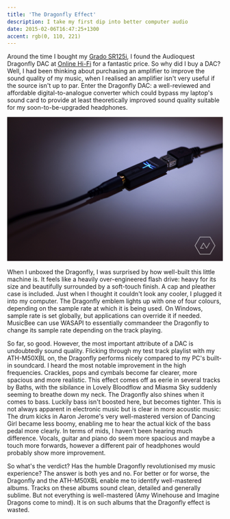 ```yaml
---
title: 'The Dragonfly Effect'
description: I take my first dip into better computer audio
date: 2015-02-06T16:47:25+1300
accent: rgb(0, 110, 221)
---
```


Around the time I bought my [Grado SR125i][], I found the Audioquest Dragonfly DAC at [Online Hi-Fi][online-hifi] for a fantastic price. So why did I buy a DAC? Well, I had been thinking about purchasing an amplifier to improve the sound quality of my music, when I realised an amplifier isn't very useful if the source isn't up to par. Enter the Dragonfly DAC: a well-reviewed and affordable digital-to-analogue converter which could bypass my laptop's sound card to provide at least theoretically improved sound quality suitable for my soon-to-be-upgraded headphones.

![](./dragonfly.jpg)

When I unboxed the Dragonfly, I was surprised by how well-built this little machine is. It feels like a heavily over-engineered flash drive: heavy for its size and beautifully surrounded by a soft-touch finish. A cap and pleather case is included. Just when I thought it couldn't look any cooler, I plugged it into my computer. The Dragonfly emblem lights up with one of four colours, depending on the sample rate at which it is being used. On Windows, sample rate is set globally, but applications can override it if needed. MusicBee can use WASAPI to essentially commandeer the Dragonfly to change its sample rate depending on the track playing.

So far, so good. However, the most important attribute of a DAC is undoubtedly sound quality. Flicking through my test track playlist with my ATH-M50XBL on, the Dragonfly performs nicely compared to my PC's built-in soundcard. I heard the most notable improvement in the high frequencies. Crackles, pops and cymbals become far clearer, more spacious and more realistic. This effect comes off as eerie in several tracks by Baths, with the sibilance in Lovely Bloodflow and Miasma Sky suddenly seeming to breathe down my neck. The Dragonfly also shines when it comes to bass. Luckily bass isn't boosted here, but becomes tighter. This is not always apparent in electronic music but is clear in more acoustic music: The drum kicks in Aaron Jerome's very well-mastered version of Dancing Girl became less boomy, enabling me to hear the actual kick of the bass pedal more clearly. In terms of mids, I haven't been hearing much difference. Vocals, guitar and piano do seem more spacious and maybe a touch more forwards, however a different pair of headphones would probably show more improvement.

So what's the verdict? Has the humble Dragonfly revolutionised my music experience? The answer is both yes and no. For better or for worse, the Dragonfly and the ATH-M50XBL enable me to identify well-mastered albums. Tracks on these albums sound clean, detailed and generally sublime. But not everything is well-mastered (Amy Winehouse and Imagine Dragons come to mind). It is on such albums that the Dragonfly effect is wasted.

[online-hifi]: http://onlinehifi.co.nz/
[grado sr125i]: /going-open
